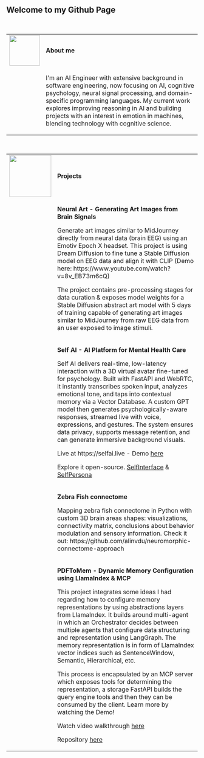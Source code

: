 ## Welcome to my Github Page
<br />
<table>
  <tr>
    <td>
      <img src="https://github.com/alinvdu/alinvdu/assets/16021447/88a658aa-e4a6-4ea0-8d87-d9edac2d3511" width="80">
    </td>
    <td style="vertical-align:middle;">
      <strong>About me</strong>
    </td>
  </tr>
  <tr>
    <td></td>
    <td>
      <p>
        I'm an AI Engineer with extensive background in software engineering, now focusing on AI, cognitive psychology, neural signal processing, and domain-specific programming languages. My current work explores improving reasoning in AI and building projects with an interest in emotion in machines, blending technology with cognitive science.
</p>
    </td>
  </tr>
</table>
<br />
<table>
  <tr>
    <td>
      <img src="https://github.com/alinvdu/alinvdu/assets/16021447/18847f7a-adc8-4e98-8841-b22855d54bff" width="110">
    </td>
    <td style="vertical-align:middle;">
      <strong>Projects  </strong>
    </td>
  </tr>
  <tr>
    <td></td>
    <td>
      <p></p>
      <p><strong>Neural Art - Generating Art Images from Brain Signals</strong></p>
      <p>Generate art images similar to MidJourney directly from neural data (brain EEG) using an Emotiv Epoch X headset. This project is using Dream Diffusion to fine tune a Stable Diffusion model on EEG data and align it with CLIP (Demo here: https://www.youtube.com/watch?v=8v_EB73m6cQ)</p>
      <p>The project contains pre-processing stages for data curation & exposes model weights for a Stable Diffusion abstract art model with 5 days of training capable of generating art images similar to MidJourney from raw EEG data from an user exposed to image stimuli.</p>
    <p></p>
    </td>
  </tr>
  <tr>
    <td></td>
    <td>
      <p></p>
      <p><strong>Self AI - AI Platform for Mental Health Care</strong></p>
      <p>Self AI delivers real-time, low-latency interaction with a 3D virtual avatar fine-tuned for psychology. Built with FastAPI and WebRTC, it instantly transcribes spoken input, analyzes emotional tone, and taps into contextual memory via a Vector Database. A custom GPT model then generates psychologically-aware responses, streamed live with voice, expressions, and gestures. The system ensures data privacy, supports message retention, and can generate immersive background visuals.</p>
      <p>Live at https://selfai.live - Demo <a href="https://youtu.be/Z4px7rKjtIU?si=DJRBwX0wuB7iVHtx&t=83">here</a></p>
      <p>Explore it open-source. <a href="https://github.com/alinvdu/SelfInterface">SelfInterface</a> & <a href="https://github.com/alinvdu/SelfPersona">SelfPersona</a></p>
      <p></p>
    </td>
  </tr>
  <tr>
    <td></td>
    <td>
      <p></p>
      <p><strong>Zebra Fish connectome</strong></p>
      <p>Mapping zebra fish connectome in Python with custom 3D brain areas shapes: visualizations, connectivity matrix, conclusions about behavior modulation and sensory information. Check it out: https://github.com/alinvdu/neuromorphic-connectome-approach</p>
      <p></p>
    </td>
  </tr>
  <tr>
    <td></td>
    <td>
      <p></p>
      <p><strong>PDFToMem - Dynamic Memory Configuration using LlamaIndex & MCP</strong></p>
      <p>This project integrates some ideas I had regarding how to configure memory representations by using abstractions layers from LlamaIndex. It builds around multi-agent in which an Orchestrator decides between multiple agents that configure data structuring and representation using LangGraph. The memory representation is in form of LlamaIndex vector indices such as SentenceWindow, Semantic, Hierarchical, etc.
      </p>
      <p>This process is encapsulated by an MCP server which exposes tools for determining the representation, a storage FastAPI builds the query engine tools and then they can be consumed by the client. Learn more by watching the Demo!</p>
      <p>Watch video walkthrough <a href="https://www.youtube.com/watch?v=KzMl4TJMBNM">here</a></p>
      <p>Repository <a href="https://github.com/alinvdu/PdfToMem">here</a></p>
      <p></p>
    </td>
  </tr>
</table>
